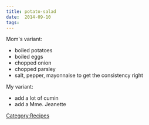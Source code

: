 ```yaml
---
title: potato-salad
date:  2014-09-10
tags:
---
```

Mom's variant:

-   boiled potatoes
-   boiled eggs
-   chopped onion
-   chopped parsley
-   salt, pepper, mayonnaise to get the consistency right

My variant:

-   add a lot of cumin
-   add a Mme. Jeanette

<Category:Recipes>

